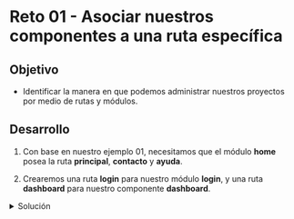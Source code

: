 # Reto 01 - Asociar nuestros componentes a una ruta específica

## Objetivo

- Identificar la manera en que podemos administrar nuestros proyectos por medio de rutas y módulos.

## Desarrollo

1. Con base en nuestro ejemplo 01, necesitamos que el módulo **home** posea la ruta **principal**, **contacto** y **ayuda**.

2. Crearemos una ruta **login** para nuestro módulo **login**, y una ruta **dashboard** para nuestro componente **dashboard**.

<details>
  <summary>Solución</summary>

### Actvidad #1

Primero creamos los componentes a utilizar para cada página:

```
ng g c home/components/principal

ng g c home/components/contacto

ng g c home/components/ayuda
```

Ahora configuraremos las rutas asociándolas con sus componentes.

```typescript
// home-routing.module.ts
const routes: Routes = [
  { path: "", component: PrincipalComponent },
  { path: "ayuda", component: AyudaComponent },
  { path: "contacto", component: ContactoComponent },
];
```

### Actividad #2

Crearemos los componentes necesarios.

```
ng g c login/components/login
ng g c dashboard/components/dashboard
```

Ahora configuraremos las rutas asociándolas con sus componentes.

```typescript
// login-routing.module.ts
const routes: Routes = [{ path: "login", component: LoginComponent }];
```

```typescript
// dasboard-routing.module.ts
const routes: Routes = [{ path: "dashboard", component: DashboardComponent }];
```

</details>
